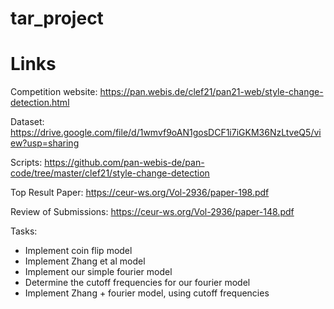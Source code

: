 # tar_project

# Links
Competition website:
https://pan.webis.de/clef21/pan21-web/style-change-detection.html

Dataset:
https://drive.google.com/file/d/1wmvf9oAN1gosDCF1i7iGKM36NzLtveQ5/view?usp=sharing

Scripts:
https://github.com/pan-webis-de/pan-code/tree/master/clef21/style-change-detection

Top Result Paper:
https://ceur-ws.org/Vol-2936/paper-198.pdf

Review of Submissions:
https://ceur-ws.org/Vol-2936/paper-148.pdf


Tasks:
- Implement coin flip model
- Implement Zhang et al model
- Implement our simple fourier model
- Determine the cutoff frequencies for our fourier model
- Implement Zhang + fourier model, using cutoff frequencies
